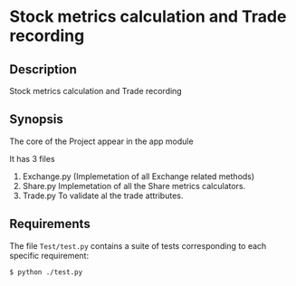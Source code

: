 # Stock metrics calculation and Trade recording
## Description

Stock metrics calculation and Trade recording

## Synopsis

The core of the Project appear in the app module

It has 3 files

1. Exchange.py (Implemetation of all Exchange related methods)
2. Share.py Implemetation of all the Share metrics calculators.
3. Trade.py To validate al the trade attributes.

   

## Requirements

The file `Test/test.py` contains a suite of tests corresponding to each
specific requirement:

    $ python ./test.py

    
